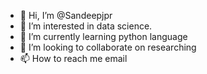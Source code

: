 - 👋 Hi, I’m @Sandeepjpr
- 👀 I’m interested in data science.
- 🌱 I’m currently learning python language 
- 💞️ I’m looking to collaborate on researching 
- 📫 How to reach me email 

<!---
Sandeepjpr/Sandeepjpr is a ✨ special ✨ repository because its `README.md` (this file) appears on your GitHub profile.
You can click the Preview link to take a look at your changes.
--->
